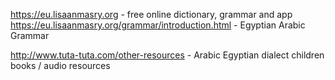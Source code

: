 

https://eu.lisaanmasry.org - free online dictionary, grammar and app
https://eu.lisaanmasry.org/grammar/introduction.html - Egyptian Arabic Grammar

http://www.tuta-tuta.com/other-resources - Arabic Egyptian dialect children books / audio resources 



